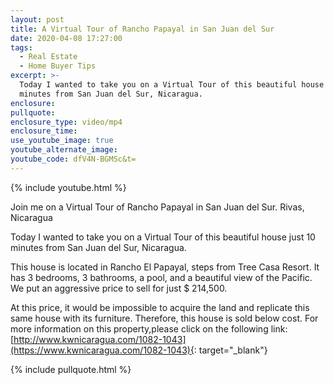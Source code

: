 ```yaml
---
layout: post
title: A Virtual Tour of Rancho Papayal in San Juan del Sur
date: 2020-04-08 17:27:00
tags:
  - Real Estate
  - Home Buyer Tips
excerpt: >-
  Today I wanted to take you on a Virtual Tour of this beautiful house just 10
  minutes from San Juan del Sur, Nicaragua.
enclosure:
pullquote:
enclosure_type: video/mp4
enclosure_time:
use_youtube_image: true
youtube_alternate_image:
youtube_code: dfV4N-BGMSc&t=
---
```


{% include youtube.html %}

Join me on a Virtual Tour of Rancho Papayal in San Juan del Sur. Rivas, Nicaragua

Today I wanted to take you on a Virtual Tour of this beautiful house just 10 minutes from San Juan del Sur, Nicaragua.

This house is located in Rancho El Papayal, steps from Tree Casa Resort. It has 3 bedrooms, 3 bathrooms, a pool, and a beautiful view of the Pacific. We put an aggressive price to sell for just $ 214,500.

At this price, it would be impossible to acquire the land and replicate this same house with its furniture. Therefore, this house is sold below cost. For more information on this property,please click on the following link: [http://www.kwnicaragua.com/1082-1043](https://www.kwnicaragua.com/1082-1043){: target="_blank"}

{% include pullquote.html %}